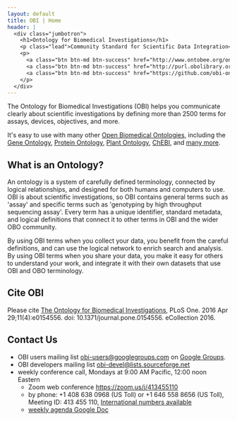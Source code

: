 ```yaml
---
layout: default
title: OBI | Home
header: |
  <div class="jumbotron">
    <h1>Ontology for Biomedical Investigations</h1>
    <p class="lead">Community Standard for Scientific Data Integration</p>
    <p>
      <a class="btn btn-md btn-success" href="http://www.ontobee.org/ontology/OBI" role="button">Browse OBI</a>
      <a class="btn btn-md btn-success" href="http://purl.obolibrary.org/obo/obi.owl" role="button">Download OBI</a>
      <a class="btn btn-md btn-success" href="https://github.com/obi-ontology" role="button">View on Github</a>
    </p>
  </div>
---
```


The Ontology for Biomedical Investigations (OBI) helps you communicate clearly about scientific investigations by defining more than 2500 terms for assays, devices, objectives, and more.

It's easy to use with many other
[Open Biomedical Ontologies](http://obofoundry.org),
including the
[Gene Ontology](http://geneontology.org/),
[Protein Ontology](http://pir.georgetown.edu/pro/pro.shtml),
[Plant Ontology](http://www.plantontology.org/),
[ChEBI](http://www.ebi.ac.uk/chebi/),
and [many more](http://obofoundry.org).


## What is an Ontology?

An ontology is a system of carefully defined terminology, connected by logical relationships, and designed for both humans and computers to use. OBI is about scientific investigations, so OBI contains general terms such as 'assay' and specific terms such as 'genotyping by high throughput sequencing assay'. Every term has a unique identifier, standard metadata, and logical definitions that connect it to other terms in OBI and the wider OBO community.

By using OBI terms when you collect your data, you benefit from the careful definitions, and can use the logical network to enrich search and analysis. By using OBI terms when you share your data, you make it easy for others to understand your work, and integrate it with their own datasets that use OBI and OBO terminology.


## Cite OBI

Please cite [The Ontology for Biomedical Investigations](https://www.ncbi.nlm.nih.gov/pubmed/27128319), PLoS One. 2016 Apr 29;11(4):e0154556. doi: 10.1371/journal.pone.0154556. eCollection 2016.


## Contact Us

- OBI users mailing list [obi-users@googlegroups.com](mailto:obi-users@googlegroups.com) on [Google Groups](https://groups.google.com/forum/#!forum/obi-users).
- OBI developers mailing list [obi-devel@lists.sourceforge.net](mailto:obi-devel@lists.sourceforge.net)
- weekly conference call, Mondays at 9:00 AM Pacific, 12:00 noon Eastern
    - Zoom web conference <https://zoom.us/j/413455110>
    - by phone: +1 408 638 0968 (US Toll) or +1 646 558 8656 (US Toll), Meeting ID: 413 455 110, [International numbers available](https://zoom.us/zoomconference?m=uZzil3tDILQBl9cIfYBdogI-bibyKJE4)
    - [weekly agenda Google Doc](https://docs.google.com/document/d/1X6H5nrufzBZ7bkvY6fhCXgg16CxP3efHMEOaD5UolWI/edit?usp=sharing)


